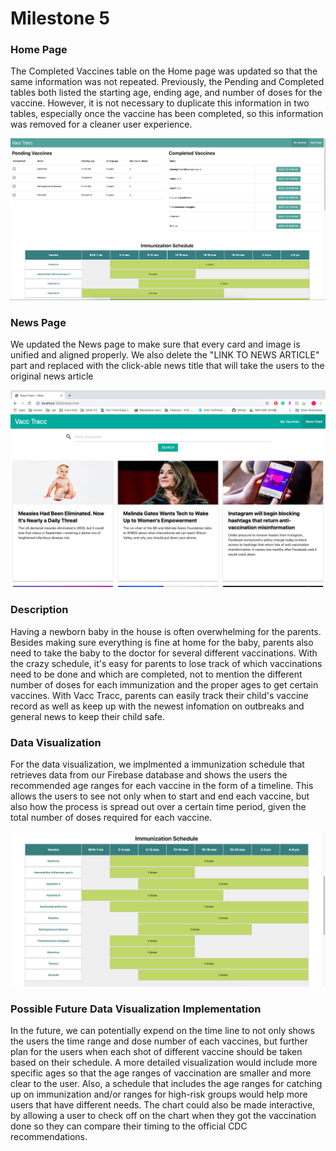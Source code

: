 # Milestone 5

### Home Page

The Completed Vaccines table on the Home page was updated so that the same information was not
repeated. Previously, the Pending and Completed tables both listed the starting age, ending age,
and number of doses for the vaccine. However, it is not necessary to duplicate this information
in two tables, especially once the vaccine has been completed, so this information was removed
for a cleaner user experience.

![Milestone5 - Home Page](images/milestone-5/updated_home.png)

### News Page

We updated the News page to make sure that every card and image is unified and aligned properly. 
We also delete the "LINK TO NEWS ARTICLE" part and replaced with the click-able news title 
that will take the users to the original news article

![Milestone5 - News Page](images/milestone-5/news.png)

### Description

Having a newborn baby in the house is often overwhelming for the parents.
Besides making sure everything is fine at home for the baby, parents also need to take the baby 
to the doctor for several different vaccinations. With the crazy schedule, it's easy for parents to lose 
track of which vaccinations need to be done and which are completed, not to mention the different 
number of doses for each immunization and the proper ages to get certain vaccines. 
With Vacc Tracc, parents can easily track their child's vaccine record as well as keep up with the 
newest infomation on outbreaks and general news to keep their child safe. 

### Data Visualization

For the data visualization, we implmented a immunization schedule that retrieves data 
from our Firebase database and shows the users the recommended age ranges for each 
vaccine in the form of a timeline. This allows the users to see not only when to start 
and end each vaccine, but also how the process is spread out over a certain time 
period, given the total number of doses required for each vaccine.


![Milestone5 - Data Visualization](images/milestone-5/updated_data.png)

### Possible Future Data Visualization Implementation 

In the future, we can potentially expend on the time line to not only 
shows the users the time range and dose number of each vaccines, but further
plan for the users when each shot of different vaccine should be taken based
on their schedule.
A more detailed visualization would include more specific ages so that the
age ranges of vaccination are smaller and more clear to the user. Also, a 
schedule that includes the age ranges for catching up on immunization and/or
ranges for high-risk groups would help more users that have different needs.
The chart could also be made interactive, by allowing a user to check off on
the chart when they got the vaccination done so they can compare their timing
to the official CDC recommendations. 
